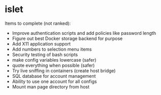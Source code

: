 islet
=========

Items to complete (not ranked):

* Improve authentication scripts and add policies like password length
* Figure out best Docker storage backend for purpose
* Add X11 application support
* Add numbers to selection menu items
* Security testing of bash scripts
* make config variables lowercase (safer)
* quote everything when possible (safer)
* Try live sniffing in containers (create host bridge)
* SQL database for account management
* Ability to use one account for all configs
* Mount man page directory from host
